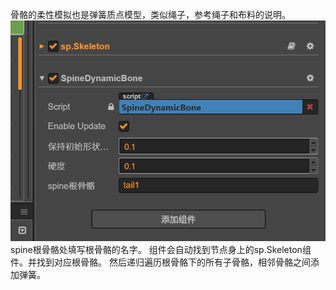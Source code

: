 骨骼的柔性模拟也是弹簧质点模型，类似绳子，参考绳子和布料的说明。
![avatar](./bone.png)
spine根骨骼处填写根骨骼的名字。
组件会自动找到节点身上的sp.Skeleton组件。并找到对应根骨骼。
然后递归遍历根骨骼下的所有子骨骼，相邻骨骼之间添加弹簧。
